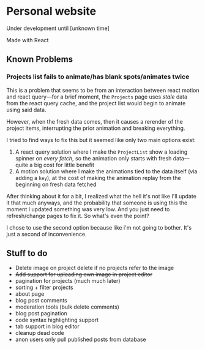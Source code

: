 # Personal website

Under development until \[unknown time]

Made with React

## Known Problems

### Projects list fails to animate/has blank spots/animates twice

This is a problem that seems to be from an interaction between react motion and react query—for a brief moment, the `Projects` page uses _stale_ data from the react query cache, and the project list would begin to animate using said data.

However, when the fresh data comes, then it causes a rerender of the project items, interrupting the prior animation and breaking everything.

I tried to find ways to fix this but it seemed like only two main options exist:

1. A react query solution where I make the `ProjectList` show a loading spinner on _every fetch_, so the animation only starts with fresh data—quite a big cost for little benefit
2. A motion solution where I make the animations tied to the data itself (via adding a `key`), at the cost of making the animation replay from the beginning on fresh data fetched

After thinking about it for a bit, I realized what the hell it's not like I'll update it that much anyways, and the probability that someone is using this the moment I updated something was very low. And you just need to refresh/change pages to fix it. So what's even the point?

I chose to use the second option because like i'm not going to bother. It's just a second of inconvenience.

## Stuff to do

- Delete image on project delete if no projects refer to the image
- ~~Add support for uploading own image in project editor~~
- pagination for projects (much much later)
- sorting + filter projects
- about page
- blog post comments
- moderation tools (bulk delete comments)
- blog post pagination
- code syntax highlighting support
- tab support in blog editor
- cleanup dead code
- anon users only pull published posts from database
